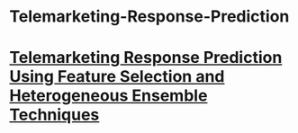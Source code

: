# Telemarketing-Response-Prediction

# <a href = "http://localhost:8888/notebooks/kolawole_adeyanju_thesis.ipynb"> Telemarketing Response Prediction Using Feature Selection and Heterogeneous Ensemble Techniques </a>
